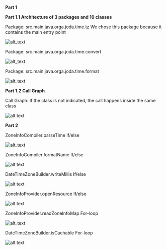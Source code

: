 **Part 1**

**Part 1.1 Architecture of 3 packages and 10 classes**

Package: src.main.java.orga.joda.time.tz
We chose this package because it contains the main entry point

![alt_text](src.main.java.orga.joda.time.tz.jpg "tz package")


Package: src.main.java.orga.joda.time.convert

![alt_text](ConverterPackage.jpg "convert package")

Package: src.main.java.orga.joda.time.format

![alt_text](FormatPackage.jpg "format package")



**Part 1.2 Call Graph**

Call Graph: If the class is not indicated, the call happens inside the same class

![alt text](Assignment1_CallGraph.jpg "call graph")




**Part 2**

ZoneInfoCompiler.parseTime
If/else

![alt_text](zoneInfoCompiler.parseTime.jpg "parseTime")


ZoneInfoCompiler.formatName
If/else

![alt text](Method1_formatName.jpg "call graph")


DateTimeZoneBuilder.writeMillis
If/else

![alt text](DateTimeZoneBuilder.writeMillis.jpg "writeMillis Graph")


ZoneInfoProvider.openResource
If/else

![alt text](Method2_openResource.jpg "call graph")


ZoneInfoProvider.readZoneInfoMap
For-loop

![alt_text](ZoneInfoProvider.readZoneInfoMap().jpg "readZoneInfoMap")


DateTimeZoneBuilder.isCachable
For-loop

![alt text](DateTimeZoneBuilder.isCachable.jpg "isCachable Graph")




